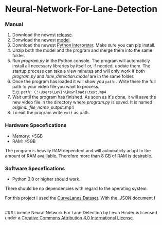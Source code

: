# Neural-Network-For-Lane-Detection

### Manual
<ol>
  <li>Download the newest <a href="https://github.com/LevinHinder/Neural-Network-For-Lane-Detection/releases">release</a>.</li>
  <li>Donwload the newest <a href="https://drive.google.com/drive/u/2/folders/16IIDijFDWoHC26rXpmCCL62cztuIQiXO">model</a>.</li>
  <li>Download the newest <a href="https://www.python.org/downloads/">Python Interpreter</a>. Make sure you can pip install.</li>
  <li>Unzip both the model and the program and merge them into the same folder.</li>
  <li>Run <i>program.py</i> in the Python console. The program will automaticly install all necessary libraries by itself or, if needed, update them. The startup process can take a view minutes and will only work if both <i>program.py</i> and <i>lane_detection.model</i> are in the same folder.</li>
  <li>Once the program has loaded it will show you <code>path:</code>. Write there the full path to your video file you want to process.<br>E.g. <code>path: C:\Users\Levin\Downloads\test.mp4</code></li>
  <li>Wait until the program has finished. As soon as it's done, it will save the new video file in the directory where <i>program.py</i> is saved. It is named <i>original_file_name</i>_output.mp4</li>
  <li>To exit the program write <code>exit</code> as path.</li>
</ol>


### Hardware Specefications
<ul>
  <li>Memory: >5GB</li>
  <li>RAM: >5GB</li>
</ul>

The program is heavily RAM dependent and will automaticly adapt to the amount of RAM availiable. Therefore more than 8 GB of RAM is desirable.


### Software Specefications
<ul>
  <li>Python 3.8 or higher should work.</li>
</ul>

There should be no dependencies with regard to the operating system.




For this project I used the <a href="https://github.com/SoulmateB/CurveLanes">CurveLanes Dataset</a>. With the .JSON document I




<br>
### License
<span xmlns:dct="http://purl.org/dc/terms/" href="http://purl.org/dc/dcmitype/InteractiveResource" property="dct:title" rel="dct:type">Neural Network For Lane Detection</span> by <span xmlns:cc="http://creativecommons.org/ns#" property="cc:attributionName">Levin Hinder</span> is licensed under a <a rel="license" href="http://creativecommons.org/licenses/by/4.0/">Creative Commons Attribution 4.0 International License</a>.
